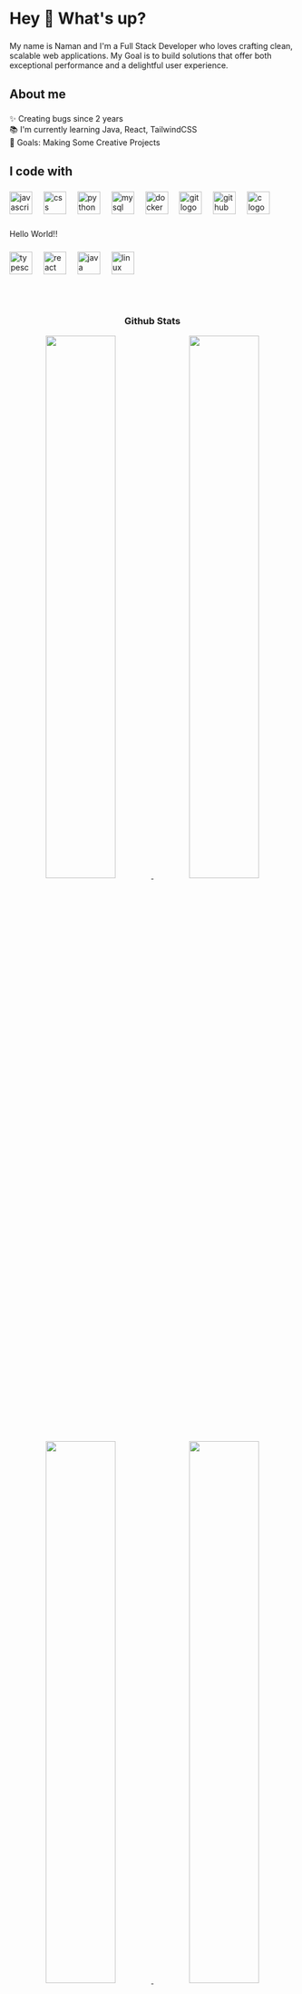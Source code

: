 <h1 align="left">Hey 👋 What's up?</h1>

###

<p align="left">My name is Naman and I'm a Full Stack Developer who loves crafting clean, scalable web applications. My Goal is to build solutions that offer both exceptional performance and a delightful user experience.</p>

###

<h2 align="left">About me</h2>

###

<p align="left">✨ Creating bugs since 2 years<br>📚 I'm currently learning Java, React, TailwindCSS<br>🎯 Goals: Making Some Creative Projects</p>

###

<h2 align="left">I code with</h2>

###

<div align="left">
  <img src="https://cdn.jsdelivr.net/gh/devicons/devicon/icons/javascript/javascript-original.svg" height="40" alt="javascript logo"  />
  <img width="12" />
  <img src="https://cdn.jsdelivr.net/gh/devicons/devicon/icons/css3/css3-original.svg" height="40" alt="css logo"  />
  <img width="12" />
  <img src="https://cdn.jsdelivr.net/gh/devicons/devicon/icons/python/python-original.svg" height="40" alt="python logo"  />
  <img width="12" />
  <img src="https://cdn.jsdelivr.net/gh/devicons/devicon/icons/mysql/mysql-original.svg" height="40" alt="mysql logo"  />
  <img width="12" />
  <img src="https://cdn.jsdelivr.net/gh/devicons/devicon/icons/docker/docker-original.svg" height="40" alt="docker logo"  />
  <img width="12" />
  <img src="https://cdn.jsdelivr.net/gh/devicons/devicon/icons/git/git-original.svg" height="40" alt="git logo"  />
  <img width="12" />
  <img src="https://cdn.jsdelivr.net/gh/devicons/devicon/icons/github/github-original.svg" height="40" alt="github logo"  />
  <img width="12" />
  <img src="https://cdn.jsdelivr.net/gh/devicons/devicon/icons/c/c-original.svg" height="40" alt="c logo"  />
</div>

###

<p align="left">Hello World!!</p>

###

<div align="left">
  <img src="https://cdn.jsdelivr.net/gh/devicons/devicon/icons/typescript/typescript-original.svg" height="40" alt="typescript logo"  />
  <img width="12" />
  <img src="https://cdn.jsdelivr.net/gh/devicons/devicon/icons/react/react-original.svg" height="40" alt="react logo"  />
  <img width="12" />
  <img src="https://cdn.jsdelivr.net/gh/devicons/devicon/icons/java/java-original.svg" height="40" alt="java logo"  />
  <img width="12" />
  <img src="https://cdn.jsdelivr.net/gh/devicons/devicon/icons/linux/linux-original.svg" height="40" alt="linux logo"  />
</div>

<h2 align="left"></h2>

###

<br>
<h3 align="center">
<b>Github Stats</b>
</h3>
<div align='center'>
	<a href='https://github.com/namandevs01'>
		<img width="49.5%" src='https://github-readme-stats.vercel.app/api?username=NaMaNdEvS01&show_icons=true&theme=github_dark&hide_border=true'>
		<img width="49.5%" src='https://streak-stats.demolab.com/?user=namandevs01&theme=github-dark-blue&hide_border=true'>
	</a>
</div>
<br>
<div align='center'>
	<a href='https://github.com/namandevs01'>
	<img width="49.5%" src="https://github-readme-stats.vercel.app/api/top-langs?username=namandevs01&show_icons=true&layout=compact&theme=github_dark&hide_border=true">
	<img width="49.5%" src='https://github-readme-activity-graph.vercel.app/graph?username=namandevs01&hide_title=true&hide_border=true&line=4b8dda&point=1a2c42&area_color=0d1117&area=true&bg_color=0d1117&color=c3d1d9'>
	</a>
</div>
<br>

###

<img align="right" height="150" src=""  />

###
<br>
<br>
<div align="center">
  <img src="https://img.shields.io/static/v1?message=Instagram&logo=instagram&label=&color=E4405F&logoColor=white&labelColor=&style=for-the-badge" height="35" alt="instagram logo"  />
  <img src="https://img.shields.io/static/v1?message=Gmail&logo=gmail&label=&color=D14836&logoColor=white&labelColor=&style=for-the-badge" height="35" alt="gmail logo"  />
  <img src="https://img.shields.io/static/v1?message=LinkedIn&logo=linkedin&label=&color=0077B5&logoColor=white&labelColor=&style=for-the-badge" height="35" alt="linkedin logo"  />
</div>

<div align='center'>
	<a href='https://leetcode.com/namandevs01/'>
		<img src='https://img.shields.io/badge/-LeetCode-FFA116?style=for-the-badge&logo=LeetCode&logoColor=black'>
	</a>
	<img src="https://komarev.com/ghpvc/?username=NaMaNdEvS01&style=for-the-badge&color=1f6feb" alt="Profile views" />
</div>

###
